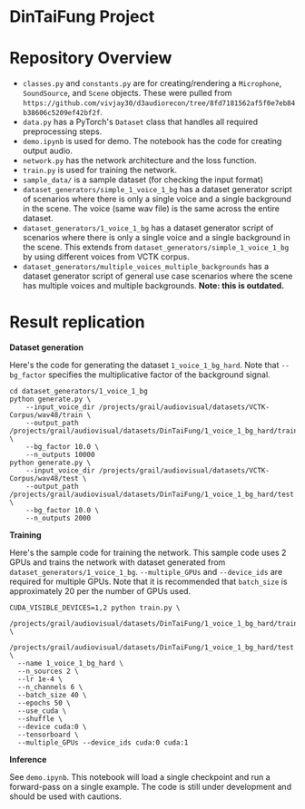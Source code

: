 # DinTaiFung Project

# Repository Overview

- `classes.py` and `constants.py` are for creating/rendering a `Microphone`, `SoundSource`, and `Scene` objects.
   These were pulled from `https://github.com/vivjay30/d3audiorecon/tree/8fd7181562af5f0e7eb84b38606c5209ef42bf2f`.
- `data.py` has a PyTorch's `Dataset` class that handles all required preprocessing steps.
- `demo.ipynb` is used for demo. The notebook has the code for creating output audio.
- `network.py` has the network architecture and the loss function.
- `train.py` is used for training the network.
- `sample_data/` is a sample dataset (for checking the input format)
- `dataset_generators/simple_1_voice_1_bg` has a dataset generator script of scenarios where there is only a single voice
  and a single background in the scene. The voice (same wav file) is the same across the entire dataset.
- `dataset_generators/1_voice_1_bg` has a dataset generator script of scenarios where there is only a single voice
  and a single background in the scene. This extends from `dataset_generators/simple_1_voice_1_bg` by using different voices
  from VCTK corpus.
- `dataset_generators/multiple_voices_multiple_backgrounds` has a dataset generator script of general use case scenarios where
  the scene has multiple voices and multiple backgrounds. __Note: this is outdated.__
  
# Result replication

__Dataset generation__

Here's the code for generating the dataset `1_voice_1_bg_hard`. Note that `--bg_factor` specifies the multiplicative factor
of the background signal.

```
cd dataset_generators/1_voice_1_bg
python generate.py \
    --input_voice_dir /projects/grail/audiovisual/datasets/VCTK-Corpus/wav48/train \
    --output_path /projects/grail/audiovisual/datasets/DinTaiFung/1_voice_1_bg_hard/train \
    --bg_factor 10.0 \
    --n_outputs 10000
python generate.py \
    --input_voice_dir /projects/grail/audiovisual/datasets/VCTK-Corpus/wav48/test \
    --output_path /projects/grail/audiovisual/datasets/DinTaiFung/1_voice_1_bg_hard/test \
    --bg_factor 10.0 \
    --n_outputs 2000
```


__Training__

Here's the sample code for training the network. This sample code uses 2 GPUs and trains the network with dataset
generated from `dataset_generators/1_voice_1_bg`. `--multiple_GPUs` and `--device_ids` are required for multiple GPUs.
Note that it is recommended that `batch_size` is approximately 20 per the number of GPUs used.

```
CUDA_VISIBLE_DEVICES=1,2 python train.py \
  /projects/grail/audiovisual/datasets/DinTaiFung/1_voice_1_bg_hard/train \
  /projects/grail/audiovisual/datasets/DinTaiFung/1_voice_1_bg_hard/test \
  --name 1_voice_1_bg_hard \
  --n_sources 2 \
  --lr 1e-4 \
  --n_channels 6 \
  --batch_size 40 \
  --epochs 50 \
  --use_cuda \
  --shuffle \
  --device cuda:0 \
  --tensorboard \
  --multiple_GPUs --device_ids cuda:0 cuda:1
```


__Inference__

See `demo.ipynb`. This notebook will load a single checkpoint and run a forward-pass on a single example. 
The code is still under development and should be used with cautions.
